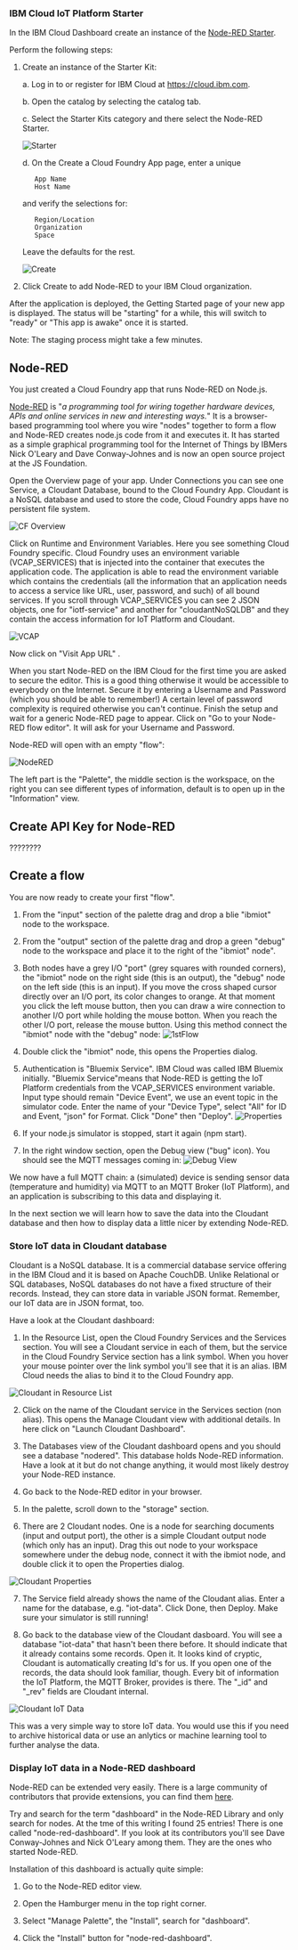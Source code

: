### IBM Cloud IoT Platform Starter

In the IBM Cloud Dashboard create an instance of the [Node-RED Starter](https://cloud.ibm.com/docs/starters/Node-RED?topic=starters-gettingstarted#nodered).

Perform the following steps:

1.   Create an instance of the Starter Kit:

        a. Log in to or register for IBM Cloud at https://cloud.ibm.com.

        b. Open the catalog by selecting the catalog tab.

        c. Select the Starter Kits category and there select the Node-RED Starter.

        ![Starter](images/catalog-nodered.png)

        d. On the Create a Cloud Foundry App page, enter a unique

            App Name
            Host Name

        and verify the selections  for:   

            Region/Location
            Organization
            Space

        Leave the defaults for the rest.    
       
       ![Create](images/create-nodered.png)

2. Click Create to add Node-RED to your IBM Cloud organization.   

After the application is deployed, the Getting Started page of your new app is displayed. The status will be "starting" for a while, this will switch to "ready" or "This app is awake" once it is started.
        
Note: The staging process might take a few minutes.


## Node-RED

You just created a Cloud Foundry app that runs Node-RED on Node.js. 

[Node-RED](https://nodered.org/) is "_a programming tool for wiring together hardware devices, APIs and online services in new and interesting ways._" It is a browser-based programming tool where you wire "nodes" together to form a flow and Node-RED creates node.js code from it and executes it. It has started as a simple graphical programming tool for the Internet of Things by IBMers Nick O'Leary and Dave Conway-Johnes and is now an open source project at the JS Foundation.

Open the Overview page of your app. Under Connections you can see one Service, a Cloudant Database, bound to the Cloud Foundry App. Cloudant is a NoSQL database and used to store the code, Cloud Foundry apps have no persistent file system.

![CF Overview](images/nodered-overview.png)

Click on Runtime and Environment Variables. Here you see something Cloud Foundry specific. Cloud Foundry uses an environment variable (VCAP_SERVICES) that is injected into the container that executes the application code. The application is able to read the environment variable which contains the credentials (all the information that an application needs to access a service like URL, user, password, and such) of all bound services. If you scroll through VCAP_SERVICES you can see 2 JSON objects, one for "iotf-service" and another for "cloudantNoSQLDB" and they contain the access information for IoT Platform and Cloudant. 

![VCAP](images/nodered-runtime.png)

Now click on "Visit App URL" .

When you start Node-RED on the IBM Cloud for the first time you are asked to secure the editor. This is a good thing otherwise it would be accessible to everybody on the Internet. Secure it by entering a Username and Password (which you should be able to remember!) A certain level of password complexity is required otherwise you can't continue. Finish the setup and wait for a generic Node-RED page to appear. Click on "Go to your Node-RED flow editor". It will ask for your Username and Password. 

Node-RED will open with an empty "flow":

![NodeRED](images/nodered-editor.png)

The left part is the "Palette", the middle section is the workspace, on the right you can see different types of information, default is to open up in the "Information" view.

## Create API Key for Node-RED

????????


## Create a flow

You are now ready to create your first "flow".  

1. From the "input" section of the palette drag and drop a blie "ibmiot" node to the workspace.

2. From the "output" section of the palette drag and drop a green "debug" node to the workspace and place it to the right of the "ibmiot" node".

3. Both nodes have a grey I/O "port" (grey squares with rounded corners), the "ibmiot" node on the right side (this is an output), the "debug" node on the left side (this is an input). If you move the cross shaped cursor directly over an I/O port, its color changes to orange. At that moment you click the left mouse button, then you can draw a wire connection to another I/O port while holding the mouse botton. When you reach the other I/O port, release the mouse button. Using this method connect the "ibmiot" node with the "debug" node:
![1stFlow](images/FirstFlow.png)

4. Double click the "ibmiot" node, this opens the Properties dialog. 

5. Authentication is "Bluemix Service". IBM Cloud was called IBM Bluemix initially. "Bluemix Service"means that Node-RED is getting the IoT Platform credentials from the VCAP_SERVICES environment variable.
Input type should remain "Device Event", we use an event topic in the simulator code.
Enter the name of your "Device Type", select "All" for ID and Event, "json" for Format. Click "Done" then "Deploy". 
![Properties](images/Properties.png)

6. If your node.js simulator is stopped, start it again (npm start).

7. In the right window section, open the Debug view ("bug" icon). You should see the MQTT messages coming in:
![Debug View](images/DebugInfoMQTT.png)

 We now have a full MQTT chain: a (simulated)  device is sending sensor data (temperature and humidity) via MQTT to an MQTT Broker (IoT Platform), and an application is subscribing to this data and displaying it. 

 In the next section we will learn how to save the data into the Cloudant database and then how to display data a little nicer by extending Node-RED.

### Store IoT data in Cloudant database

Cloudant is a NoSQL database. It is a commercial database service offering in the IBM Cloud and it is based on Apache CouchDB. Unlike Relational or SQL databases, NoSQL databases do not have a fixed structure of their records. Instead, they can store data in variable JSON format. Remember, our IoT data are in JSON format, too.

Have a look at the Cloudant dashboard:

1. In the Resource List, open the Cloud Foundry Services and the Services section. You will see a Cloudant service in each of them, but the service in the Cloud Foundry Service section has a link symbol. When you hover your mouse pointer over the link symbol you'll see that it is an alias. IBM Cloud needs the alias to bind it to the Cloud Foundry app.

![Cloudant in Resource List](media/Cloudant.png)

2. Click on the name of the Cloudant service in the Services section (non alias). This opens the Manage Cloudant view with additional details. In here click on "Launch Cloudant Dashboard".

3. The Databases view of the Cloudant dashboard opens and you should see a database "nodered". This database holds Node-RED information. Have a look at it but do not change anything, it would most likely destroy your Node-RED instance.

4. Go back to the Node-RED editor in your browser.

5. In the palette, scroll down to the "storage" section.

6. There are 2 Cloudant nodes. One is a node for searching documents (input and output port), the other is a simple Cloudant output node (which only has an input). Drag this out node to your workspace somewhere under the debug node, connect it with the ibmiot node, and double click it to open the Properties dialog.

![Cloudant Properties](media/CloudantProperties.png)

7. The Service field already shows the name of the Cloudant alias.
Enter a name for the database, e.g. "iot-data". Click Done, then Deploy.
Make sure your simulator is still running!

8. Go back to the database view of the Cloudant dasboard. You will see a database "iot-data" that hasn't been there before. It should indicate that it already contains some records. Open it.
It looks kind of cryptic, Cloudant is automatically creating Id's for us. If you open one of the records, the data should look familiar, though. Every bit of information the IoT Platform, the MQTT Broker, provides is there. The "_id" and "_rev" fields are Cloudant internal.

![Cloudant IoT Data](media/CloudantIoTData.png)

This was a very simple way to store IoT data. You would use this if you need to archive historical data or use an anlytics or machine learning tool to further analyse the data.

### Display IoT data in a Node-RED dashboard

Node-RED can be extended very easily. There is a large community of contributors that provide extensions, you can find them [here](https://flows.nodered.org/?num_pages=1). 

Try and search for the term "dashboard" in the Node-RED Library and only search for nodes. At the tme of this writing I found 25 entries! There is one called "node-red-dashboard". If you look at its contributors you'll see Dave Conway-Johnes and Nick O'Leary among them. They are the ones who started Node-RED.

Installation of this dashboard is actually quite simple:

1. Go to the Node-RED editor view.

2. Open the Hamburger menu in the top right corner.

3. Select "Manage Palette", the "Install", search for "dashboard".

4. Click the "Install" button for "node-red-dashboard". 
